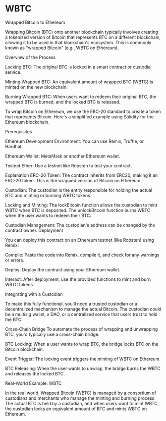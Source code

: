 # WBTC
Wrapped Bitcoin to Ethereum

Wrapping Bitcoin (BTC) onto another blockchain typically involves creating a tokenized version of Bitcoin that represents BTC on a different blockchain, allowing it to be used in that blockchain's ecosystem. This is commonly known as "wrapped Bitcoin" (e.g., WBTC on Ethereum).

Overview of the Process

Locking BTC: The original BTC is locked in a smart contract or custodial service.

Minting Wrapped BTC: An equivalent amount of wrapped BTC (WBTC) is minted on the new blockchain.

Burning Wrapped BTC: When users want to redeem their original BTC, the wrapped BTC is burned, and the locked BTC is released.

To wrap Bitcoin on Ethereum, we use the ERC-20 standard to create a token that represents Bitcoin. Here's a simplified example using Solidity for the Ethereum blockchain.

Prerequisites

Ethereum Development Environment: You can use Remix, Truffle, or Hardhat.

Ethereum Wallet: MetaMask or another Ethereum wallet.

Testnet Ether: Use a testnet like Ropsten to test your contract.

Explanation
ERC-20 Token: The contract inherits from ERC20, making it an ERC-20 token. This is the wrapped version of Bitcoin on Ethereum.

Custodian: The custodian is the entity responsible for holding the actual BTC and minting or burning WBTC tokens.

Locking and Minting: The lockBitcoin function allows the custodian to mint WBTC when BTC is deposited. The unlockBitcoin function burns WBTC when the user wants to redeem their BTC.

Custodian Management: The custodian's address can be changed by the contract owner.
Deployment

You can deploy this contract on an Ethereum testnet (like Ropsten) using Remix:

Compile: Paste the code into Remix, compile it, and check for any warnings or errors.

Deploy: Deploy the contract using your Ethereum wallet.

Interact: After deployment, use the provided functions to mint and burn WBTC tokens.

Integrating with a Custodian

To make this fully functional, you'll need a trusted custodian or a decentralized mechanism to manage the actual Bitcoin. The custodian could be a multisig wallet, a DAO, or a centralized service that users trust to hold the BTC.

Cross-Chain Bridge
To automate the process of wrapping and unwrapping BTC, you'd typically use a cross-chain bridge:

BTC Locking: When a user wants to wrap BTC, the bridge locks BTC on the Bitcoin blockchain.

Event Trigger: The locking event triggers the minting of WBTC on Ethereum.

BTC Releasing: When the user wants to unwrap, the bridge burns the WBTC and releases the locked BTC.

Real-World Example: WBTC

In the real world, Wrapped Bitcoin (WBTC) is managed by a consortium of custodians and merchants who manage the minting and burning process. The actual BTC is held by a custodian, and when users want to mint WBTC, the custodian locks an equivalent amount of BTC and mints WBTC on Ethereum.

